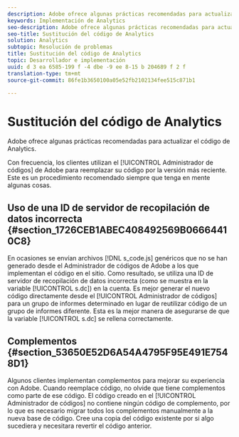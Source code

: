 ```yaml
---
description: Adobe ofrece algunas prácticas recomendadas para actualizar el código de Analytics.
keywords: Implementación de Analytics
seo-description: Adobe ofrece algunas prácticas recomendadas para actualizar el código de Analytics.
seo-title: Sustitución del código de Analytics
solution: Analytics
subtopic: Resolución de problemas
title: Sustitución del código de Analytics
topic: Desarrollador e implementación
uuid: d 3 ea 6585-199 f -4 dbe -9 ee 8-15 b 204689 f 2 f
translation-type: tm+mt
source-git-commit: 86fe1b3650100a05e52fb2102134fee515c871b1

---
```



# Sustitución del código de Analytics

Adobe ofrece algunas prácticas recomendadas para actualizar el código de Analytics.

Con frecuencia, los clientes utilizan el [!UICONTROL Administrador de códigos] de Adobe para reemplazar su código por la versión más reciente. Este es un procedimiento recomendado siempre que tenga en mente algunas cosas.

## Uso de una ID de servidor de recopilación de datos incorrecta {#section_1726CEB1ABEC408492569B06664410C8}

En ocasiones se envían archivos [!DNL s_code.js] genéricos que no se han generado desde el Administrador de códigos de Adobe a los que implementan el código en el sitio. Como resultado, se utiliza una ID de servidor de recopilación de datos incorrecta (como se muestra en la variable [!UICONTROL s.dc]) en la cuenta. Es mejor generar el nuevo código directamente desde el [!UICONTROL Administrador de códigos] para un grupo de informes determinado en lugar de reutilizar código de un grupo de informes diferente. Esta es la mejor manera de asegurarse de que la variable [!UICONTROL s.dc] se rellena correctamente.

## Complementos {#section_53650E52D6A54A4795F95E491E7548D1}

Algunos clientes implementan complementos para mejorar su experiencia con Adobe. Cuando reemplace código, no olvide que tiene complementos como parte de ese código. El código creado en el [!UICONTROL Administrador de códigos] no contiene ningún código de complemento, por lo que es necesario migrar todos los complementos manualmente a la nueva base de código. Cree una copia del código existente por si algo sucediera y necesitara revertir el código anterior.

